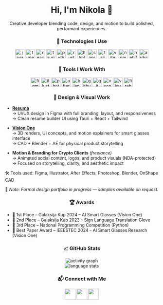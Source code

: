 <h1 align="center">Hi, I'm Nikola 👋</h1>
<p align="center">Creative developer blending code, design, and motion to build polished, performant experiences.</p>

<h3 align="center">🧠 Technologies I Use</h3>

<div align="center">
  <img src="https://cdn.simpleicons.org/javascript/F7DF1E" height="30" alt="javascript" />
  <img src="https://cdn.simpleicons.org/typescript/3178C6" height="30" alt="typescript" />
  <img src="https://cdn.simpleicons.org/react/61DAFB" height="30" alt="react" />
  <img src="https://cdn.simpleicons.org/tauri/FFC131" height="30" alt="tauri" />
  <img src="https://cdn.simpleicons.org/python/3776AB" height="30" alt="python" />
  <img src="https://cdn.simpleicons.org/rust/000000" height="30" alt="rust" />
  <img src="https://cdn.simpleicons.org/html5/E34F26" height="30" alt="html5" />
  <img src="https://cdn.simpleicons.org/sass/CC6699" height="30" alt="sass" />
  <img src="https://cdn.simpleicons.org/tailwindcss/06B6D4" height="30" alt="tailwind" />
  <img src="https://cdn.simpleicons.org/vite/646CFF" height="30" alt="vite" />
  <img src="https://cdn.simpleicons.org/npm/CB3837" height="30" alt="npm" />
  <img src="https://cdn.simpleicons.org/netlify/00C7B7" height="30" alt="netlify" />
  <img src="https://cdn.simpleicons.org/arduino/00979D" height="30" alt="arduino" />
</div>

<h3 align="center">🧰 Tools I Work With</h3>

<div align="center">
  <img src="https://skillicons.dev/icons?i=figma" height="30" alt="figma" />
  <img src="https://skillicons.dev/icons?i=ai" height="30" alt="illustrator" />
  <img src="https://skillicons.dev/icons?i=ps" height="30" alt="photoshop" />
  <img src="https://skillicons.dev/icons?i=ae" height="30" alt="aftereffects" />
  <img src="https://skillicons.dev/icons?i=blender" height="30" alt="blender" />
  <img src="https://skillicons.dev/icons?i=github" height="30" alt="github" />
  <img src="https://skillicons.dev/icons?i=git" height="30" alt="git" />
  <img src="https://skillicons.dev/icons?i=vscode" height="30" alt="vscode" />
  <img src="https://skillicons.dev/icons?i=visualstudio" height="30" alt="visualstudio" />
  <img src="https://skillicons.dev/icons?i=firebase" height="30" alt="firebase" />
</div>

<h3 align="center">🎨 Design & Visual Work</h3>

- **[Resuma](https://resuma.download)**  
  → UI/UX design in Figma with full branding, layout, and responsiveness  
  → Clean resume builder UI using Tauri + React + Tailwind

- **[Vision One](https://github.com/netrunners-dev/Vision-One)**  
  → 3D renders, UI concepts, and motion explainers for smart glasses interface  
  → CAD + Blender + AE for physical product storytelling

- **Motion & Branding for Crypto Clients** *(freelance)*  
  → Animated social content, logos, and product visuals (NDA-protected)  
  → Focused on storytelling, clarity, and aesthetic impact

🛠 Tools used: Figma, Illustrator, After Effects, Photoshop, Blender, OnShape CAD

🧾 *Note: Formal design portfolio in progress — samples available on request.*

<h3 align="center">🏆 Awards</h3>

- 🥇 1st Place – Galaksija Kup 2024 – AI Smart Glasses (Vision One)
- 🥈 2nd Place – Galaksija Kup 2023 – Sign Language Translation Glove  
- 🥉 3rd Place – National Programming Competition (Python)
- 📝 Best Paper Award – IEEESTEC 2024 – AI Smart Glasses Research (Vision One)

<h3 align="center">📈 GitHub Stats</h3>

<div align="center">
  <img src="https://github-readme-activity-graph.vercel.app/graph?username=nikolchaa&radius=16&theme=github-dark&area=true&order=5&hide_title=false&hide_border=true" alt="activity graph" /><br>
  <img src="https://github-readme-stats.vercel.app/api/top-langs?username=nikolchaa&locale=en&hide_title=false&layout=donut-vertical&card_width=320&langs_count=5&theme=github_dark&hide_border=true&order=2" alt="language stats" />
</div>

<h3 align="center">📬 Connect with Me</h3>

<div align="center">
  <a href="https://www.instagram.com/nikolchaa" target="_blank">
    <img src="https://img.shields.io/static/v1?message=Instagram&logo=instagram&label=&color=E4405F&logoColor=white&labelColor=&style=for-the-badge" height="35" />
  </a>
  <a href="https://linkedin.com/in/nikolchaa" target="_blank">
    <img src="https://img.shields.io/static/v1?message=LinkedIn&logo=linkedin&label=&color=0077B5&logoColor=white&labelColor=&style=for-the-badge" height="35" />
  </a>
  <a href="https://x.com/nikolchaa" target="_blank">
    <img src="https://img.shields.io/static/v1?message=Twitter&logo=twitter&label=&color=1DA1F2&logoColor=white&labelColor=&style=for-the-badge" height="35" />
  </a>
</div>
